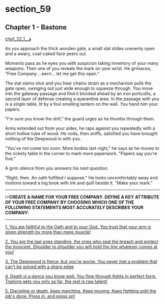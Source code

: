 
# section_59

## Chapter 1 - Bastone

[chp1_22_1__a](../../decomp/app/src/main/res/raw/chp1_22_1__a.mp3 ':include :type=audio')

As you approach the thick wooden gate, a small slat slides unevenly open and a weary, coal-caked face peers out.

Moments pass as he eyes you with suspicion taking inventory of your many weapons. Then one of you reveals the mark on your wrist. He grimaces, "Free Company …eerrr… let me get this open."

The slat slams shut and you hear chains strain as a mechanism pulls the gate open, swinging out just wide enough to squeeze through. You move into the gateway passage and find it blocked ahead by an iron portcullis, a second layer of defense creating a quarantine area. In the passage with you is a single table, lit by a foul smelling lantern on the wall. You hand him your papers.

"I'm sure you know the drill," the guard urges as he thumbs through them.

Arms extended out from your sides, he raps against you repeatedly with a short hollow tube of wood. He nods, then sniffs, satisfied you have brought nothing of the Deepwood in with you.

"You've not come too soon. More bodies last night," he says as he moves to the rickety table in the corner to mark more paperwork. "Papers say you're five."

A grim silence from you answers his next question.

"Right, then. An oath fulfilled I suppose." He looks uncomfortably away and motions toward a log book with ink and quill beside it. "Make your mark."

---

!>**CREATE A NAME FOR YOUR FREE COMPANY.  DEFINE A KEY ATTRIBUTE OF YOUR FREE COMPANY BY CHOOSING WHICH ONE OF THE FOLLOWING STATEMENTS MOST ACCURATELY DESCRIBES YOUR COMPANY:** 

---

[1. You are faithful to the Oath and to your God. You trust that your arm is given strength by more than mere muscle!](output/chapter1/section_65.md)

[2. You are the last ones standing, the ones who seal the breach and protect the innocent. Shoulder to shoulder you will hold the line whatever comes at you!](output/chapter1/section_66.md)

[3. The Deepwood is fierce, but you're worse. You never met a problem that can't be solved with a sharp edge](output/chapter1/section_67.md)

[4. Death is a dance you know well. You flow through fights in perfect form. Training gets you only so far, the rest is raw talent!](output/chapter1/section_68.md)

[5. Discipline or death, keep marching. Keep moving. Keep fighting until the job's done. Press in, and press on!](output/chapter1/section_69.md)



